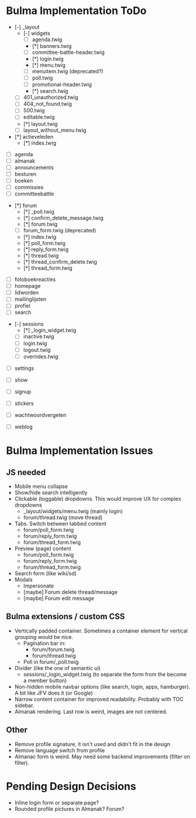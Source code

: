 # Bulma Implementation ToDo

- [-] \_layout
    - [-] widgets
        - [ ] agenda.twig
        - [*] banners.twig
        - [ ] committee-battle-header.twig
        - [*] login.twig
        - [*] menu.twig
        - [ ] menuitem.twig (deprecated?)
        - [ ] poll.twig
        - [ ] promotional-header.twig
        - [*] search.twig
    - [ ] 401_unauthorized.twig
    - [ ] 404_not_found.twig
    - [ ] 500.twig
    - [ ] editable.twig
    - [*] layout.twig
    - [ ] layout_without_menu.twig
- [*] actieveleden
    - [*] index.twig
- [ ] agenda
- [ ] almanak
- [ ] announcements
- [ ] besturen
- [ ] boeken
- [ ] commissies
- [ ] committeebattle
- [*] forum
    - [*] \_poll.twig
    - [*] confirm_delete_message.twig
    - [*] forum.twig
    - [ ] forum_form.twig (deprecated)
    - [*] index.twig
    - [*] poll_form.twig
    - [*] reply_form.twig
    - [*] thread.twig
    - [*] thread_confirm_delete.twig
    - [*] thread_form.twig
- [ ] fotoboekreacties
- [ ] homepage
- [ ] lidworden
- [ ] mailinglijsten
- [ ] profiel
- [ ] search
- [-] sessions
    - [*] \_login_widget.twig
    - [ ] inactive.twig
    - [ ] login.twig
    - [ ] logout.twig
    - [ ] overrides.twig
- [ ] settings
- [ ] show
- [ ] signup
- [ ] stickers
- [ ] wachtwoordvergeten
- [ ] weblog


# Bulma Implementation Issues


## JS needed

- Mobile menu collapse
- Show/hide search intelligently
- Clickable (toggable) dropdowns. This would improve UX for complex dropdowns
    - _layout/widgets/menu.twig (mainly login)
    - forum/thread.twig (move thread)
- Tabs. Switch between tabbed content
    - forum/poll_form.twig
    - forum/reply_form.twig
    - forum/thread_form.twig
- Preview (page) content
    - forum/poll_form.twig
    - forum/reply_form.twig
    - forum/thread_form.twig
- Search form (like wiki/sd)
- Modals
    - Impersonate
    - [maybe] Forum delete thread/message
    - [maybe] Forum edit message


## Bulma extensions / custom CSS

- Vertically padded container. Sometimes a container element for vertical grouping would be nice.
    - Pagination bar in:
        - forum/forum.twig
        - forum/thread.twig
    - Poll in forum/_poll.twig
- Divider (like the one of semantic ui)
    - sessions/_login_widget.twig (to separate the form from the become a member button)
- Non-hidden mobile navbar options (like search, login, apps, hamburger). A bit like JFV does it (or Google)
- Narrow content container for improved readability. Probably with TOC sidebar.
- Almanak rendering. Last row is weird, images are not centered.


## Other

- Remove profile signature, it isn't used and didn't fit in the design
- Remove language switch from profile
- Almanac form is weird. May need some backend improvements (filter on filter). 


# Pending Design Decisions

- Inline login form or separate page?
- Rounded profile pictures in Almanak? Forum?
